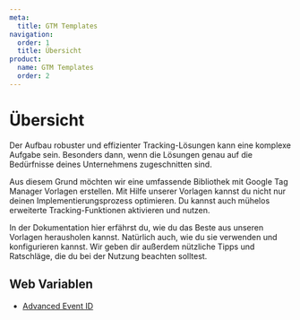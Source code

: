 ```yaml
---
meta:
  title: GTM Templates
navigation:
  order: 1
  title: Übersicht
product:
  name: GTM Templates
  order: 2
---
```


# Übersicht

Der Aufbau robuster und effizienter Tracking-Lösungen kann eine komplexe Aufgabe sein. Besonders dann, wenn die Lösungen genau auf die Bedürfnisse deines Unternehmens zugeschnitten sind.

Aus diesem Grund möchten wir eine umfassende Bibliothek mit Google Tag Manager Vorlagen erstellen. Mit Hilfe unserer Vorlagen kannst du nicht nur deinen Implementierungsprozess optimieren. Du kannst auch mühelos erweiterte Tracking-Funktionen aktivieren und nutzen.

In der Dokumentation hier erfährst du, wie du das Beste aus unseren Vorlagen herausholen kannst. Natürlich auch, wie du sie verwenden und konfigurieren kannst. Wir geben dir außerdem nützliche Tipps und Ratschläge, die du bei der Nutzung beachten solltest.

## Web Variablen

- [Advanced Event ID](/content/de-DE/gtm-templates/web-variables/advanced-event-id.md)
